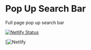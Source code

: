 # Pop Up Search Bar
 Full page pop up search bar
 
 [![Netlify Status](https://api.netlify.com/api/v1/badges/546e3863-74b8-4e81-8264-24cf72920a55/deploy-status)](https://app.netlify.com/sites/pop-up-search-bar/deploys)
 
 [![Netlify](https://pop-up-search-bar.netlify.app/)

